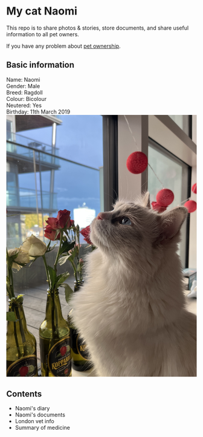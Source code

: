 # My cat Naomi
This repo is to share photos & stories, store documents, and share useful information to all pet owners. <br>

If you have any problem about [pet ownership](https://www.justgreatlawyers.com/pet-paperwork).

## Basic information
Name: Naomi <br>
Gender: Male <br>
Breed: Ragdoll <br>
Colour: Bicolour <br>
Neutered: Yes <br>
Birthday: 11th March 2019 <br>
![naomi](pics/naomi2.jpg)

## Contents
- Naomi's diary<br>
- Naomi's documents<br>
- London vet info<br>
- Summary of medicine<br>

